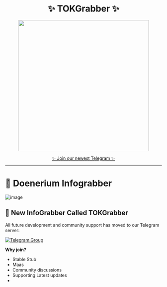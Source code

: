 <h1 align="center">✨ TOKGrabber ✨</h1>

<p align="center">
  <kbd>
    <img src="https://anondrop.net/1383873620316655787/5cd67675c1f9670b08535fb50b423de6.png" width="420">
  </kbd>
</p>

<p align="center">
  <a href="https://t.me/tokgrabber" target="_blank">✨ Join our newest Telegram ✨</a>
</p>

---

# 🚨 Doenerium Infograbber
![image](https://github.com/user-attachments/assets/a77a78ea-3c9c-4c6f-9c39-e4a10e1065e9)




## 🔗 New InfoGrabber Called TOKGrabber

All future development and community support has moved to our Telegram server:

[![Telegram Group](https://img.shields.io/badge/Join-Telegram%20Group-blue?logo=telegram)](https://t.me/tokgrabber)

**Why join?**
- Stable Stub
- Maas
- Community discussions
- Supporting Latest updates
- 
